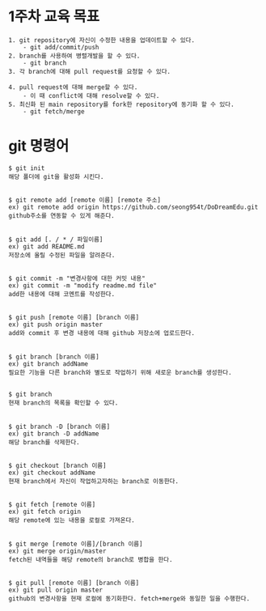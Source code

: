 # 1주차 교육 목표
    
    1. git repository에 자신이 수정한 내용을 업데이트할 수 있다.
        - git add/commit/push
    2. branch를 사용하여 병렬개발을 할 수 있다.
        - git branch
    3. 각 branch에 대해 pull request를 요청할 수 있다.

    4. pull request에 대해 merge할 수 있다.
        - 이 때 conflict에 대해 resolve할 수 있다.
    5. 최신화 된 main repository를 fork한 repository에 동기화 할 수 있다.
        - git fetch/merge
    
# git 명령어

    $ git init
    해당 폴더에 git을 활성화 시킨다.

##

    $ git remote add [remote 이름] [remote 주소]
    ex) git remote add origin https://github.com/seong954t/DoDreamEdu.git
    github주소를 연동할 수 있게 해준다.
##

    $ git add [. / * / 파일이름]
    ex) git add README.md
    저장소에 올릴 수정된 파일을 알려준다.

##

    $ git commit -m "변경사항에 대한 커밋 내용"
    ex) git commit -m "modify readme.md file"
    add한 내용에 대해 코멘트를 작성한다.

##

    $ git push [remote 이름] [branch 이름]
    ex) git push origin master
    add와 commit 후 변경 내용에 대해 github 저장소에 업로드한다.

##

    $ git branch [branch 이름]
    ex) git branch addName
    필요한 기능을 다른 branch와 별도로 작업하기 위해 새로운 branch를 생성한다.

##

    $ git branch
    현재 branch의 목록을 확인할 수 있다.

##

    $ git branch -D [branch 이름]
    ex) git branch -D addName
    해당 branch를 삭제한다.

##

    $ git checkout [branch 이름]
    ex) git checkout addName
    현재 branch에서 자신이 작업하고자하는 branch로 이동한다.

##

    $ git fetch [remote 이름]
    ex) git fetch origin
    해당 remote에 있는 내용을 로컬로 가져온다.

##

    $ git merge [remote 이름]/[branch 이름]
    ex) git merge origin/master
    fetch된 내역들을 해당 remote의 branch로 병합을 한다.

##

    $ git pull [remote 이름] [branch 이름]
    ex) git pull origin master
    github의 변경사항을 현재 로컬에 동기화한다. fetch+merge와 동일한 일을 수행한다.

        